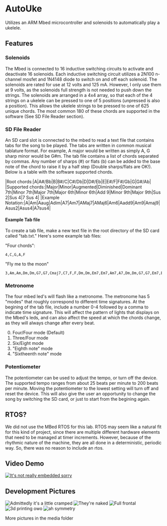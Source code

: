 # AutoUke
Utilizes an ARM Mbed microcontroller and solenoids to automatically play a ukelele.

## Features

### Solenoids
The Mbed is connected to 16 inductive switching circuits to activate and deactivate 16 solenoids. Each inductive switching circuit utilizes a 2N100 n-channel mosfet and 1N4148 diode to switch on and off each solenoid. The solenoids are rated for use at 12 volts and 125 mA. However, I only use them
at 9 volts, as the solenoids full strength is not needed to push down the strings. The solenoids are arranged in a 4x4 array, so that each of the 4 strings on a ukelele can be pressed to one of 5 positions (unpressed is also a position). This allows the ukelele strings to be pressed to one of 625 unique chords. The most common 180 of these chords are supported in the software (See SD File Reader section).

### SD File Reader
An SD card slot is connected to the mbed to read a text file that contains tabs for the song to be played. The tabs are written in common musical tablature format. For example, A major would be written as simply A, G sharp minor would be G#m. The tab file contains a list of chords separated by commas. Any number of sharps (#) or flats (b) can be added to the base note of the chord to raise it by a half step (Double sharps/flats are OK!). Below is a table with the software supported chords. 

|Root chords:|A|A#/Bb|B|B#/C|C#/Db|D|D#/Eb|E|E#/F|F#/Gb|G|G#/Ab|
|Supported chords:|Major|Minor|Augmented|Diminished|Dominant 7th|Minor 7th|Major 7th|Major 6th|Minor 6th|Add 9|Minor 9th|Major 9th|Sus 2|Sus 4|7 Sus 4| 
|Example Notation:|A|Am|Aaug|Adim|A7|Am7|AMaj7|AMaj6|Am6|Aadd9|Am9|Amaj9|Asus2|Asus4|A7sus4| 

#### Example Tab file

To create a tab file, make a new text file in the root directory of the SD card called "tab.txt." 
Here's some example tab files:

"Four chords":

```
4,C,G,A,F
```

"Fly me to the moon"

```
3,Am,Am,Dm,Dm,G7,G7,Cmaj7,C7,F,F,Dm,Dm,Em7,Em7,Am7,A7,Dm,Dm,G7,G7,Em7,Em7,Am7,Am7,Dm,Dm,G7,G7,Cmaj7,Cmaj7,E7,E7
```

### Metronome
The four mbed led's will flash like a metronome. The metronome has 5 "modes" that roughly correspond to different time signatures. At the begining of the tab file, include a number 0-4 followed by a comma to indicate time signature. This will affect the pattern of lights that displays on the Mbed's leds, and can also affect the speed at which the chords change, as they will always change after every beat.

0. Four/Four mode (Default)
1. Three/Four mode
2. Six/Eight mode
3. "Eighth note" mode
4. "Sixtheenth note" mode

### Potentiometer
The potentiometer can be used to adjust the tempo, or turn off the device. The supported tempo ranges from about 25 beats per minute to 200 beats per minute. Moving the potentiometer to the lowest setting will turn off and reset the device. This will also give the user an opportunity to change the song by switching the SD card, or just to start from the begining again. 



## RTOS?
We did not use the MBed RTOS for this lab. RTOS may seem like a natural fit for this kind of project, since there are multiple different hardware elements that need to be managed at timer increments. However, because of the rhythmic nature of the machine, they are all done in a deterministic, periodic way. So, there was no reason to include an rtos. 

## Video Demo

[![It's not really embedded sorry](http://img.youtube.com/vi/ppW-VwZQIFY/0.jpg)](http://www.youtube.com/watch?v=ppW-VwZQIFY)

## Development Pictures

![Admittedly it's a little cramped](Media/Switches.jpg)
![They're naked](Media/Misstep.jpg)
![Full frontal](Media/Nobreadboard.jpg)
![3d printing owo](Media/3dprint.jpg)
![ah symmetry](Media/pretty.jpg)


More pictures in the media folder